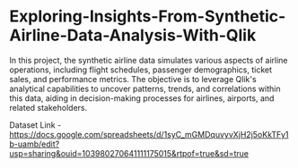 # Exploring-Insights-From-Synthetic-Airline-Data-Analysis-With-Qlik

In this project, the synthetic airline data simulates various aspects of airline operations, including flight schedules, passenger demographics, ticket sales, and performance metrics. The objective is to leverage Qlik's analytical capabilities to uncover patterns, trends, and correlations within this data, aiding in decision-making processes for airlines, airports, and related stakeholders.

Dataset Link - https://docs.google.com/spreadsheets/d/1syC_mGMDquvyvXjH2j5oKkTFy1b-uamb/edit?usp=sharing&ouid=103980270641111175015&rtpof=true&sd=true
